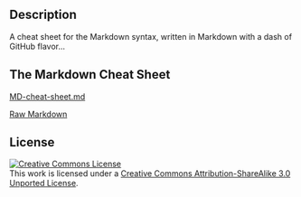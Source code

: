 ## Description
A cheat sheet for the Markdown syntax, written in Markdown with a dash of GitHub flavor...

## The Markdown Cheat Sheet
[MD-cheat-sheet.md](https://github.com/chrissimpkins/markdown-cheat-sheet/blob/master/MD-cheat-sheet.md)

[Raw Markdown](https://raw.github.com/chrissimpkins/markdown-cheat-sheet/blob/master/MD-cheat-sheet.md)

## License
<a rel="license" href="http://creativecommons.org/licenses/by-sa/3.0/deed.en_US"><img alt="Creative Commons License" style="border-width:0" src="http://i.creativecommons.org/l/by-sa/3.0/88x31.png" /></a><br />This work is licensed under a <a rel="license" href="http://creativecommons.org/licenses/by-sa/3.0/deed.en_US">Creative Commons Attribution-ShareAlike 3.0 Unported License</a>.
